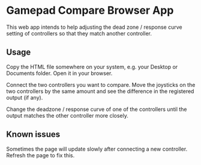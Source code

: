 # Gamepad Compare Browser App

This web app intends to help adjusting the dead zone / response curve setting of controllers so that they match another controller.

## Usage

Copy the HTML file somewhere on your system, e.g. your Desktop or Documents folder. Open it in your browser.

Connect the two controllers you want to compare. Move the joysticks on the two controllers by the same amount and see the difference in the registered output (if any).

Change the deadzone / response curve of one of the controllers until the output matches the other controller more closely.

## Known issues

Sometimes the page will update slowly after connecting a new controller. Refresh the page to fix this.